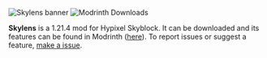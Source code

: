 ![Skylens banner](https://cdn.modrinth.com/data/cached_images/af8cedf649628d9f4ce17908cddc91ef15710eb1.png)
![Modrinth Downloads](https://img.shields.io/modrinth/dt/skylens?style=flat-square&logo=modrinth&label=Downloads&color=00af5c)

**Skylens** is a 1.21.4 mod for Hypixel Skyblock. It can be downloaded and its features can be found in Modrinth ([here](https://modrinth.com/mod/skylens)). To report issues or suggest a feature, [make a issue](https://github.com/nextrg/Skylens/issues).
